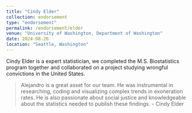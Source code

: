 ```yaml
---
title: "Cindy Elder"
collection: endorsement
type: "endorsement"
permalink: /endorsement/elder
venue: "University of Washington, Department of Washington"
date: 2024-08-26
location: "Seattle, Washington"
---
```


Cindy Elder is a expert statistician, we completed the M.S. Biostatistics program together and collaborated on a project studying wrongful convictions in the United States.

> Alejandro is a great asset for our team. He was instrumental in researching, coding and visualizing complex trends in exoneration rates. He is also passionate about social justice and knowledgeable about the statistics needed to publish these findings. - Cindy Elder
